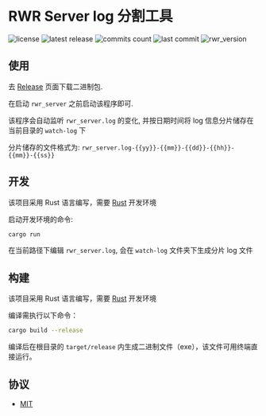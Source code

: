 # RWR Server log 分割工具

![license](https://badgen.net/github/license/Kreedzt/rwr-server-log-splitter)
![latest release](https://badgen.net/github/release/Kreedzt/rwr-server-log-splitter)
![commits count](https://badgen.net/github/commits/Kreedzt/rwr-server-log-splitter)
![last commit](https://badgen.net/github/last-commit/Kreedzt/rwr-server-log-splitter)
![rwr_version](https://badgen.net/badge/RWR/1.94/orange)

## 使用

去 [Release](https://github.com/Kreedzt/rwr-server-log-splitter/releases) 页面下载二进制包.

在启动 `rwr_server` 之前启动该程序即可.

该程序会自动监听 `rwr_server.log` 的变化, 并按日期时间将 log 信息分片储存在当前目录的 `watch-log` 下

分片储存的文件格式为: `rwr_server.log-{{yy}}-{{mm}}-{{dd}}-{{hh}}-{{mm}}-{{ss}}`

## 开发

该项目采用 Rust 语言编写，需要 [Rust](https://www.rust-lang.org/) 开发环境

启动开发环境的命令:

``` sh
cargo run
```

在当前路径下编辑 `rwr_server.log`, 会在 `watch-log` 文件夹下生成分片 log 文件 

## 构建

该项目采用 Rust 语言编写，需要 [Rust](https://www.rust-lang.org/) 开发环境

编译需执行以下命令：
```bash
cargo build --release
```

编译后在根目录的 `target/release` 内生成二进制文件（exe），该文件可用终端直接运行。

## 协议

- [MIT](https://opensource.org/licenses/MIT)
